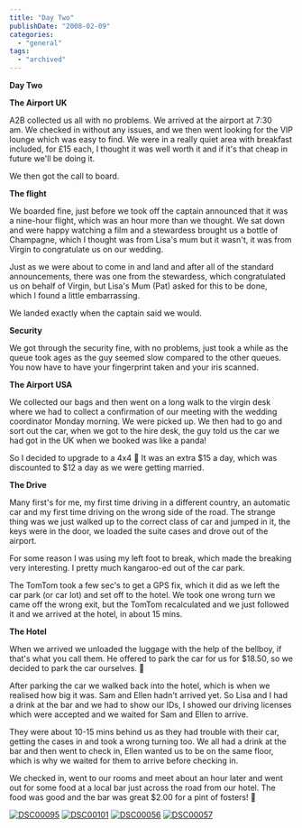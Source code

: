 ```yaml
---
title: "Day Two"
publishDate: "2008-02-09"
categories: 
  - "general"
tags: 
  - "archived"
---
```


**Day Two**

**The Airport UK**

A2B collected us all with no problems. We arrived at the airport at 7:30 am. We checked in without any issues, and we then went looking for the VIP lounge which was easy to find. We were in a really quiet area with breakfast included, for £15 each, I thought it was well worth it and if it's that cheap in future we'll be doing it.

We then got the call to board.

**The flight**

We boarded fine, just before we took off the captain announced that it was a nine-hour flight, which was an hour more than we thought. We sat down and were happy watching a film and a stewardess brought us a bottle of Champagne, which I thought was from Lisa's mum but it wasn't, it was from Virgin to congratulate us on our wedding.

Just as we were about to come in and land and after all of the standard announcements, there was one from the stewardess, which congratulated us on behalf of Virgin, but Lisa's Mum (Pat) asked for this to be done,  which I found a little embarrassing.

We landed exactly when the captain said we would.

**Security**

We got through the security fine, with no problems, just took a while as the queue took ages as the guy seemed slow compared to the other queues.  You now have to have your fingerprint taken and your iris scanned.

**The Airport USA**

We collected our bags and then went on a long walk to the virgin desk where we had to collect a confirmation of our meeting with the wedding coordinator Monday morning. We were picked up. We then had to go and sort out the car, when we got to the hire desk, the guy told us the car we had got in the UK when we booked was like a panda!

So I decided to upgrade to a 4x4 🙂 It was an extra $15 a day, which was discounted to $12 a day as we were getting married.

**The Drive**

Many first's for me, my first time driving in a different country, an automatic car and my first time driving on the wrong side of the road. The strange thing was we just walked up to the correct class of car and jumped in it, the keys were in the door, we loaded the suite cases and drove out of the airport.

For some reason I was using my left foot to break, which made the breaking very interesting. I pretty much kangaroo-ed out of the car park.

The TomTom took a few sec's to get a GPS fix, which it did as we left the car park (or car lot) and set off to the hotel. We took one wrong turn we came off the wrong exit, but the TomTom recalculated and we just followed it and we arrived at the hotel, in about 15 mins.

**The Hotel**

When we arrived we unloaded the luggage with the help of the bellboy, if that's what you call them. He offered to park the car for us for $18.50, so we decided to park the car ourselves. 🙂

After parking the car we walked back into the hotel, which is when we realised how big it was. Sam and Ellen hadn't arrived yet. So Lisa and I had a drink at the bar and we had to show our IDs, I showed our driving licenses which were accepted and we waited for Sam and Ellen to arrive.

They were about 10-15 mins behind us as they had trouble with their car, getting the cases in and took a wrong turning too. We all had a drink at the bar and then went to check in, Ellen wanted us to be on the same floor, which is why we waited for them to arrive before checking in.

We checked in, went to our rooms and meet about an hour later and went out for some food at a local bar just across the road from our hotel. The food was good and the bar was great $2.00 for a pint of fosters! 🙂

[![DSC00095](/images/dsc00095-thumb.jpg)](/images/dsc00095.jpg) [![DSC00101](/images/dsc00101-thumb.jpg)](/images/dsc00101.jpg) [![DSC00056](/images/dsc00056-thumb.jpg)](/images/dsc00056.jpg) [![DSC00057](/images/dsc00057-thumb.jpg)](/images/dsc00057.jpg)
